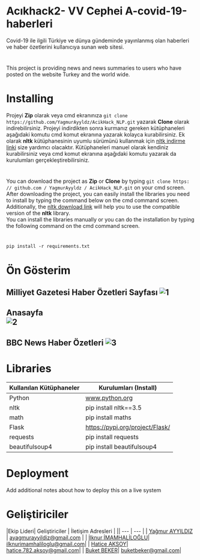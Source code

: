 # Acıkhack2- VV Cephei A-covid-19-haberleri
Covid-19 ile ilgili Türkiye ve dünya gündeminde yayınlanmış olan haberleri ve haber özetlerini kullanıcıya sunan web sitesi.</br>
#
This project is providing news and news summaries to users who have posted on the website Turkey and the world wide.
</br>
# Installing
Projeyi **Zip** olarak veya cmd ekranınıza `git clone https://github.com/YagmurAyyldz/AcikHack_NLP.git` yazarak **Clone** olarak indirebilirsiniz.
Projeyi indirdikten sonra kurmanız gereken kütüphaneleri aşağıdaki komutu cmd komut ekranına yazarak kolayca kurabilirsiniz. Ek olarak **nltk** kütüphanesinin uyumlu sürümünü kullanmak için [nltk indirme linki](http://www.nltk.org/install.html) size yardımcı olacaktır.
Kütüphaneleri manuel olarak kendiniz kurabilirsiniz veya cmd komut ekranına aşağıdaki komutu yazarak da kurulumları gerçekleştirebilirsiniz.
</br> 
#
You can download the project as **Zip** or **Clone** by typing `git clone https: // github.com / YagmurAyyldz / AcikHack_NLP.git` on your cmd screen.
After downloading the project, you can easily install the libraries you need to install by typing the command below on the cmd command screen. Additionally, the [nltk download link](http://www.nltk.org/install.html) will help you to use the compatible version of the **nltk** library. 
</br>
You can install the libraries manually or you can do the installation by typing the following command on the cmd command screen.
#
`pip install -r requirements.txt`

# Ön Gösterim

Milliyet Gazetesi Haber Özetleri Sayfası
![1](https://user-images.githubusercontent.com/34991085/89057275-08717680-d366-11ea-9ea4-2c2fd9c72d7c.jpg)
-------------------------------------------------------------------
Anasayfa </br>
![2](https://user-images.githubusercontent.com/34991085/89057411-42427d00-d366-11ea-9380-bcadd084a691.jpg)
-------------------------------------------------------------------
BBC News Haber Özetleri
![3](https://user-images.githubusercontent.com/34991085/89057524-73bb4880-d366-11ea-9c57-4d4d8585e87b.jpg)
-------------------------------------------------------------------



# Libraries

| Kullanılan Kütüphaneler | Kurulumları (Install) |
| --- | --- |
| Python  |  www.python.org |
| nltk | pip install nltk==3.5  |
| math |pip install maths |
| Flask | https://pypi.org/project/Flask/|
| requests | pip install requests |
| beautifulsoup4 | pip install beautifulsoup4|


# Deployment 
Add additional notes about how to deploy this on a live system

# Geliştiriciler
|Ekip Lideri| Geliştiriciler | İletişim Adresleri |
|| --- | --- |
|  [Yağmur AYYILDIZ](https://github.com/YagmurAyyldz) |   ayagmurayyildiz@gmail.com |
|  [İlknur İMAMHALİLOĞLU](https://github.com/ilknurimamhaliloglu)| ilknurimamhaliloglu@gmail.com|
|  [Hatice AKSOY](https://github.com/HaticeAksoy)|  hatice.782.aksoy@gmail.com|
|  [Buket BEKER](https://github.com/BuketBeker)| buketbeker@gmail.com|
